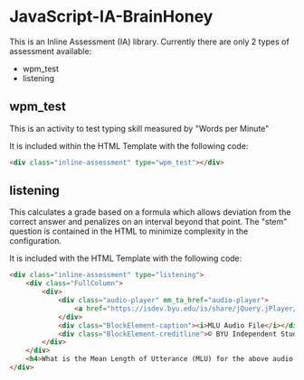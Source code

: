 JavaScript-IA-BrainHoney
=========================

This is an Inline Assessment (IA) library. Currently there are only 2 types of assessment available:
* wpm_test
* listening



wpm_test
--------
This is an activity to test typing skill measured by "Words per Minute"

It is included within the HTML Template with the following code:

```HTML
<div class="inline-assessment" type="wpm_test"></div>
```
listening
---------
This calculates a grade based on a formula which allows deviation from the correct answer and penalizes on an interval beyond that point. The "stem" question is contained in the HTML to minimize complexity in the configuration.

It is included with the HTML Template with the following code:

```HTML
<div class="inline-assessment" type="listening">
	<div class="FullColumn">
		<div>
			<div class="audio-player" mm_ta_href="audio-player">
				<a href="https://isdev.byu.edu/is/share/jQuery.jPlayer/Uchtdorf1.mp3">"You Are My Hands" 2010 April General Conference - President Dieter F Uchtdorf</a>
			</div>
			<div class="BlockElement-caption"><i>MLU Audio File</i></div>
			<div class="BlockElement-creditline">© BYU Independent Study</div>
		</div>
	</div>
	<h4>What is the Mean Length of Utterance (MLU) for the above audio file?</h4>
</div>
```
